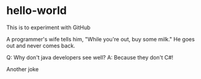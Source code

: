 # hello-world
This is to experiment with GitHub

A programmer's wife tells him, "While you're out, buy some milk." He goes out and never comes back. 

Q: Why don't java developers see well?
A: Because they don't C#!

Another joke
